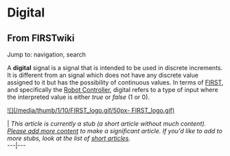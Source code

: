 # Digital

## From FIRSTwiki

Jump to: navigation, search

A **digital** signal is a signal that is intended to be used in discrete increments. It is different from an <analog> signal which does not have any discrete value assigned to it but has the possibility of continuous values. In terms of [FIRST](first), and specifically the [Robot Controller](Robot_Controller "Robot
Controller"), digital refers to a type of input where the interpreted value is either _true_ or _false_ (1 or 0).

[![](/media/thumb/1/10/FIRST_logo.gif/50px-
FIRST_logo.gif)](Image:FIRST_logo.gif)

| _This article is currently a stub (a short article without much content). [Please add more content](http://www.firstwiki.net/index.php?title=Digital&action=edit "http://www.firstwiki.net/index.php?title=Digital&action=edit") to make a significant article. If you'd like to add to more stubs, look at the list of [short articles](Special:Shortpages "Special:Shortpages")._<br>
---|---
